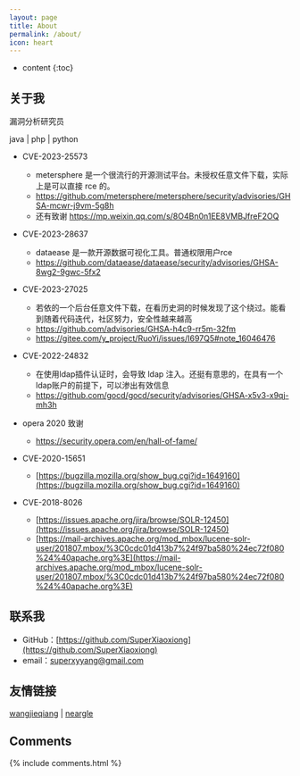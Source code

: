 ```yaml
---
layout: page
title: About
permalink: /about/
icon: heart
---
```

* content
  {:toc}

## 关于我

漏洞分析研究员

 java | php | python

* CVE-2023-25573

  * metersphere 是一个很流行的开源测试平台。未授权任意文件下载，实际上是可以直接 rce 的。
  * https://github.com/metersphere/metersphere/security/advisories/GHSA-mcwr-j9vm-5g8h
  * 还有致谢 https://mp.weixin.qq.com/s/8O4Bn0n1EE8VMBJfreF2OQ
* CVE-2023-28637

  * dataease 是一款开源数据可视化工具。普通权限用户rce
  * https://github.com/dataease/dataease/security/advisories/GHSA-8wg2-9gwc-5fx2
* CVE-2023-27025

  * 若依的一个后台任意文件下载，在看历史洞的时候发现了这个绕过。能看到随着代码迭代，社区努力，安全性越来越高
  * https://github.com/advisories/GHSA-h4c9-rr5m-32fm
  * https://gitee.com/y_project/RuoYi/issues/I697Q5#note_16046476
* CVE-2022-24832

  * 在使用ldap插件认证时，会导致 ldap 注入。还挺有意思的，在具有一个ldap账户的前提下，可以渗出有效信息
  * https://github.com/gocd/gocd/security/advisories/GHSA-x5v3-x9qj-mh3h
* opera 2020 致谢

  * https://security.opera.com/en/hall-of-fame/
* CVE-2020-15651

  * [https://bugzilla.mozilla.org/show_bug.cgi?id=1649160](https://bugzilla.mozilla.org/show_bug.cgi?id=1649160)
* CVE-2018-8026

  * [https://issues.apache.org/jira/browse/SOLR-12450](https://issues.apache.org/jira/browse/SOLR-12450)
  * [https://mail-archives.apache.org/mod_mbox/lucene-solr-user/201807.mbox/%3C0cdc01d413b7%24f97ba580%24ec72f080%24%40apache.org%3E](https://mail-archives.apache.org/mod_mbox/lucene-solr-user/201807.mbox/%3C0cdc01d413b7%24f97ba580%24ec72f080%24%40apache.org%3E)



## 联系我

* GitHub：[https://github.com/SuperXiaoxiong](https://github.com/SuperXiaoxiong)
* email：superxyyang@gmail.com

## 友情链接

[wangjieqiang](http://wangjieqiang.com/) | [neargle](http://blog.neargle.com/)

## Comments

{% include comments.html %}
